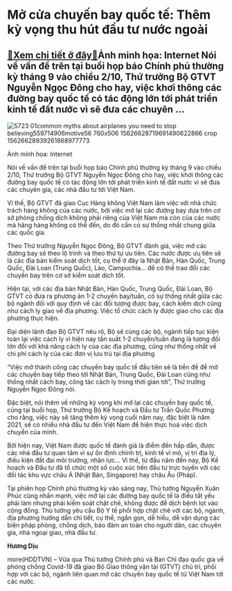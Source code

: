 Mở cửa chuyến bay quốc tế: Thêm kỳ vọng thu hút đầu tư nước ngoài
=================================================================

[:gift:Xem chi tiết ở đây:gift:](https://hddtvn.com/mo-cua-chuyen-bay-quoc-te-them-ky-vong-thu-hut-dau-tu-nuoc-ngoai/)Ảnh minh họa: Internet Nói về vấn đề trên tại buổi họp báo Chính phủ thường kỳ tháng 9 vào chiều 2/10, Thứ trưởng Bộ GTVT Nguyễn Ngọc Đông cho hay, việc khơi thông các đường bay quốc tế có tác động lớn tới phát triển kinh tế đất nước vì sẽ đưa các chuyên …
----------------------------------------------------------------------------------------------------------------------------------------------------------------------------------------------------------------------------------------------------------------





![5723 01common myths about airplanes you need to stop believing559714906motive56 760x506 15626628719691490622866 crop 15626628939261868977773](https://haiquanonline.com.vn/stores/news_dataimages/diulth/102020/02/18/in_article/5723_01common-myths-about-airplanes-you-need-to-stop-believing559714906motive56-760x506-15626628719691490622866-crop-15626628939261868977773.jpg?rt=20201002191517 "Ảnh minh họa: Internet")


Ảnh minh họa: Internet



Nói về vấn đề trên tại buổi họp báo Chính phủ thường kỳ tháng 9 vào chiều 2/10, Thứ trưởng Bộ GTVT Nguyễn Ngọc Đông cho hay, việc khơi thông các đường bay quốc tế có tác động lớn tới phát triển kinh tế đất nước vì sẽ đưa các chuyên gia, các nhà đầu tư tới Việt Nam.


Vì thế, Bộ GTVT đã giao Cục Hàng không Việt Nam làm việc với nhà chức trách hàng không của các nước, bởi việc mở lại các đường bay dựa trên cơ sở phòng chống dịch không phải riêng của Việt Nam mà còn của các nước mà hãng hàng không có thể đến, do đó cần có sự thống nhất chung giữa các quốc gia.


Theo Thứ trưởng Nguyễn Ngọc Đông, Bộ GTVT đánh giá, việc mở các đường bay sẽ theo lộ trình và theo thứ tự ưu tiên. Các nước được ưu tiên sẽ là các địa bàn kiểm soát dịch tốt, cụ thể ở đây là Nhật Bản, Hàn Quốc, Trung Quốc, Đài Loan (Trung Quốc), Lào, Campuchia… để có thể trao đổi các chuyến bay trên cơ sở kiểm soát dịch tốt.


Hiện tại, với các địa bàn Nhật Bản, Hàn Quốc, Trung Quốc, Đài Loan, Bộ GTVT có đưa ra phương án 1-2 chuyến bay/tuần, có sự thống nhất giữa các bộ ngành đối với quy định về các đối tượng được bay, cách kiểm dịch cũng như cách ly giao về địa phương. Việc tổ chức cách ly được giao cho các địa phương thực hiện.


Đại diện lãnh đạo Bộ GTVT nêu rõ, Bộ sẽ cùng các bộ, ngành tiếp tục kiện toàn lại việc cách ly vì hiện nay tần suất 1-2 chuyến/tuần đang là tương đối lớn đối với khả năng cách ly của các địa phương, cũng như thống nhất về chi phí cách ly của các đơn vị lưu trú tại địa phương


“Việc mở thành công các chuyến bay quốc tế đầu tiên sẽ là tiền đề để mở các chuyến bay tiếp theo tới Nhật Bản, Trung Quốc, Đài Loan cũng như thống nhất cách bay, công tác cách ly trong thời gian tới”, Thứ trưởng Nguyễn Ngọc Đông nói.


Đặc biệt, nói thêm về những kỳ vọng khi mở lại các chuyến bay quốc tế, cũng tại buổi họp, Thứ trưởng Bộ Kế hoạch và Đầu tư Trần Quốc Phương cho rằng, việc này sẽ tăng thêm kỳ vọng cuối năm nay, đặc biệt là năm 2021, sẽ có nhiều nhà đầu tư đến Việt Nam để hiện thực hoá việc dịch chuyển của mình.


Bởi hiện nay, Việt Nam được quốc tế đánh giá là điểm đến hấp dẫn, được các nhà đầu tư quan tâm vì sự ổn định chính trị, kinh tế vĩ mô, vị trí địa lý, điều kiện đất đai môi trường, nhân lực… Vì thế, từ đầu năm đến nay, Bộ Kế hoạch và Đầu tư đã tổ chức một số cuộc xúc tiến đầu tư trực tuyến với các đối tác khu vực châu Á (Nhật Bản, Singapore) hay châu Âu (Pháp).


Tại phiên họp Chính phủ thường kỳ vào sáng nay, Thủ tướng Nguyễn Xuân Phúc cũng nhấn mạnh, việc mở lại các đường bay quốc tế là điều tất yếu phải làm nhưng phải kiểm soát chặt chẽ, không được để dịch bệnh lọt vào cộng đồng. Thủ tướng yêu cầu Bộ Y tế phối hợp chặt chẽ với các bộ, ngành, địa phương hướng dẫn chi tiết, cụ thể, ngắn gọn, dễ hiểu, dễ vận dụng các biện pháp phòng, chống dịch, bảo đảm an toàn cho người dân, các chuyên gia, nhà ngoại giao, nhà đầu tư.




**Hương Dịu**



more(HDDTVN) – Vừa qua Thủ tướng Chính phủ và Ban Chỉ đạo quốc gia về phòng chống Covid-19 đã giao Bộ Giao thông vận tải (GTVT) chủ trì, phối hợp với các bộ, ngành liên quan mở các chuyến bay quốc tế từ Việt Nam tới các nước.

